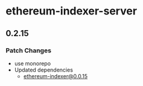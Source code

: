 # ethereum-indexer-server

## 0.2.15

### Patch Changes

- use monorepo
- Updated dependencies
  - ethereum-indexer@0.0.15
